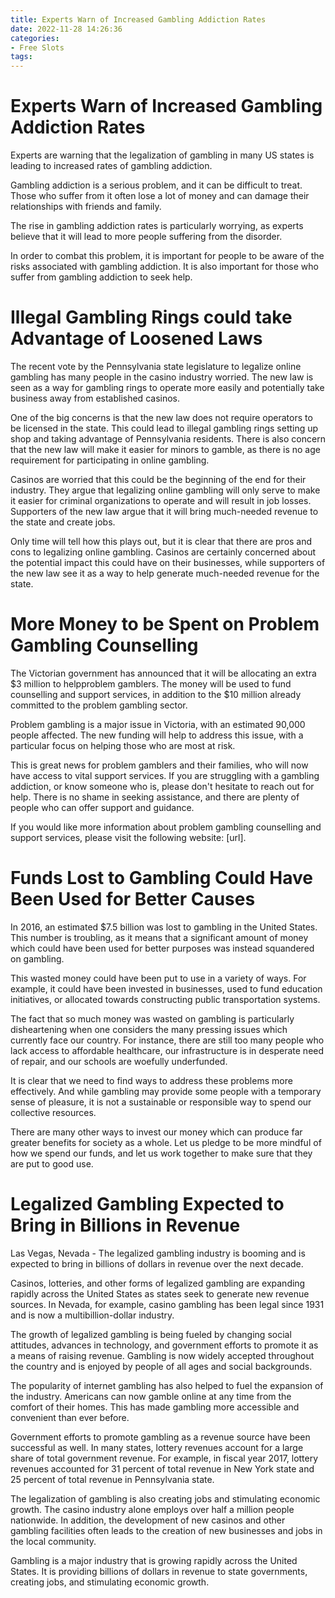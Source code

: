 ```yaml
---
title: Experts Warn of Increased Gambling Addiction Rates
date: 2022-11-28 14:26:36
categories:
- Free Slots
tags:
---
```



#  Experts Warn of Increased Gambling Addiction Rates

Experts are warning that the legalization of gambling in many US states is leading to increased rates of gambling addiction.

Gambling addiction is a serious problem, and it can be difficult to treat. Those who suffer from it often lose a lot of money and can damage their relationships with friends and family.

The rise in gambling addiction rates is particularly worrying, as experts believe that it will lead to more people suffering from the disorder.

In order to combat this problem, it is important for people to be aware of the risks associated with gambling addiction. It is also important for those who suffer from gambling addiction to seek help.

#  Illegal Gambling Rings could take Advantage of Loosened Laws

The recent vote by the Pennsylvania state legislature to legalize online gambling has many people in the casino industry worried. The new law is seen as a way for gambling rings to operate more easily and potentially take business away from established casinos.

One of the big concerns is that the new law does not require operators to be licensed in the state. This could lead to illegal gambling rings setting up shop and taking advantage of Pennsylvania residents. There is also concern that the new law will make it easier for minors to gamble, as there is no age requirement for participating in online gambling.

Casinos are worried that this could be the beginning of the end for their industry. They argue that legalizing online gambling will only serve to make it easier for criminal organizations to operate and will result in job losses. Supporters of the new law argue that it will bring much-needed revenue to the state and create jobs.

Only time will tell how this plays out, but it is clear that there are pros and cons to legalizing online gambling. Casinos are certainly concerned about the potential impact this could have on their businesses, while supporters of the new law see it as a way to help generate much-needed revenue for the state.

#  More Money to be Spent on Problem Gambling Counselling

The Victorian government has announced that it will be allocating an extra $3 million to helpproblem gamblers. The money will be used to fund counselling and support services, in addition to the $10 million already committed to the problem gambling sector.

Problem gambling is a major issue in Victoria, with an estimated 90,000 people affected. The new funding will help to address this issue, with a particular focus on helping those who are most at risk.

This is great news for problem gamblers and their families, who will now have access to vital support services. If you are struggling with a gambling addiction, or know someone who is, please don't hesitate to reach out for help. There is no shame in seeking assistance, and there are plenty of people who can offer support and guidance.

If you would like more information about problem gambling counselling and support services, please visit the following website: [url].

#  Funds Lost to Gambling Could Have Been Used for Better Causes

In 2016, an estimated $7.5 billion was lost to gambling in the United States. This number is troubling, as it means that a significant amount of money which could have been used for better purposes was instead squandered on gambling.

This wasted money could have been put to use in a variety of ways. For example, it could have been invested in businesses, used to fund education initiatives, or allocated towards constructing public transportation systems.

The fact that so much money was wasted on gambling is particularly disheartening when one considers the many pressing issues which currently face our country. For instance, there are still too many people who lack access to affordable healthcare, our infrastructure is in desperate need of repair, and our schools are woefully underfunded.

It is clear that we need to find ways to address these problems more effectively. And while gambling may provide some people with a temporary sense of pleasure, it is not a sustainable or responsible way to spend our collective resources.

There are many other ways to invest our money which can produce far greater benefits for society as a whole. Let us pledge to be more mindful of how we spend our funds, and let us work together to make sure that they are put to good use.

#  Legalized Gambling Expected to Bring in Billions in Revenue

Las Vegas, Nevada - The legalized gambling industry is booming and is expected to bring in billions of dollars in revenue over the next decade.

Casinos, lotteries, and other forms of legalized gambling are expanding rapidly across the United States as states seek to generate new revenue sources. In Nevada, for example, casino gambling has been legal since 1931 and is now a multibillion-dollar industry.

The growth of legalized gambling is being fueled by changing social attitudes, advances in technology, and government efforts to promote it as a means of raising revenue. Gambling is now widely accepted throughout the country and is enjoyed by people of all ages and social backgrounds.

The popularity of internet gambling has also helped to fuel the expansion of the industry. Americans can now gamble online at any time from the comfort of their homes. This has made gambling more accessible and convenient than ever before.

Government efforts to promote gambling as a revenue source have been successful as well. In many states, lottery revenues account for a large share of total government revenue. For example, in fiscal year 2017, lottery revenues accounted for 31 percent of total revenue in New York state and 25 percent of total revenue in Pennsylvania state.

The legalization of gambling is also creating jobs and stimulating economic growth. The casino industry alone employs over half a million people nationwide. In addition, the development of new casinos and other gambling facilities often leads to the creation of new businesses and jobs in the local community.

Gambling is a major industry that is growing rapidly across the United States. It is providing billions of dollars in revenue to state governments, creating jobs, and stimulating economic growth.
